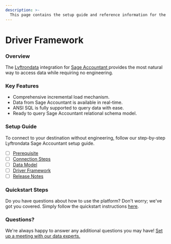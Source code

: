 ```yaml
---
description: >-
  This page contains the setup guide and reference information for the Sage Accountant source connector.
---
```


# Driver Framework

### Overview

The [Lyftrondata](https://www.lyftrondata.com/) integration for [Sage Accountant](https://www.lyftrondata.com/integration/sage-accountant/)[ ](https://www.lyftrondata.com/integration/sage-accountant/)provides the most natural way to access data while requiring no engineering.

### Key Features

* Comprehensive incremental load mechanism.
* Data from Sage Accountant is available in real-time.&#x20;
* ANSI SQL is fully supported to query data with ease.
* Ready to query Sage Accountant relational schema model.

### Setup Guide

To connect to your destination without engineering, follow our step-by-step Lyftrondata Sage Accountant setup guide.

* [ ] [Prerequisite](../../finance-analytics/sage-accountant/prerequisite.md)
* [ ] [Connection Steps](../../finance-analytics/sage-accountant/connection-steps.md)
* [ ] [Data Model](../../finance-analytics/sage-accountant/data-model/)
* [ ] [Driver Framework](../../finance-analytics/sage-accountant/driver-framework/)
* [ ] [Release Notes](../../finance-analytics/sage-accountant/release-notes.md)

### Quickstart Steps

Do you have questions about how to use the platform? Don't worry; we've got you covered. Simply follow the quickstart instructions [here](../../../quickstart-steps.md).

### Questions? <a href="#questions" id="questions"></a>

We're always happy to answer any additional questions you may have! [Set up a meeting with our data experts.](https://www.lyftrondata.com/book-a-meeting/)


